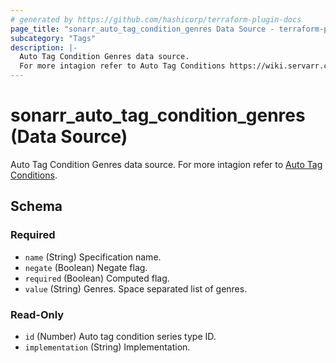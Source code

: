 ```yaml
---
# generated by https://github.com/hashicorp/terraform-plugin-docs
page_title: "sonarr_auto_tag_condition_genres Data Source - terraform-provider-sonarr"
subcategory: "Tags"
description: |-
  Auto Tag Condition Genres data source.
  For more intagion refer to Auto Tag Conditions https://wiki.servarr.com/sonarr/settings#conditions.
---
```


# sonarr_auto_tag_condition_genres (Data Source)

<!-- subcategory:Tags -->
 Auto Tag Condition Genres data source.
For more intagion refer to [Auto Tag Conditions](https://wiki.servarr.com/sonarr/settings#conditions).



<!-- schema generated by tfplugindocs -->
## Schema

### Required

- `name` (String) Specification name.
- `negate` (Boolean) Negate flag.
- `required` (Boolean) Computed flag.
- `value` (String) Genres. Space separated list of genres.

### Read-Only

- `id` (Number) Auto tag condition series type ID.
- `implementation` (String) Implementation.
